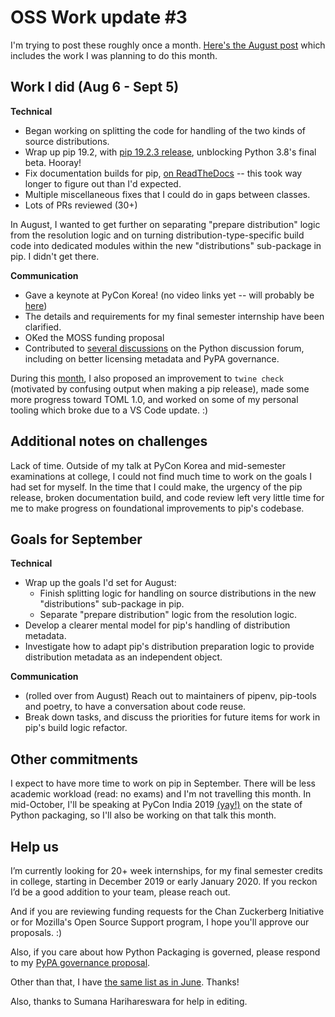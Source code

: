 # OSS Work update #3

I'm trying to post these roughly once a month. [Here's the August post](/blog/2019/08/06/pip-update-2/) which includes the work I was planning to do this month.

## Work I did (Aug 6 - Sept 5)

**Technical**

- Began working on splitting the code for handling of the two kinds of source distributions.
- Wrap up pip 19.2, with [pip 19.2.3 release](https://github.com/pypa/pip/issues/6630), unblocking Python 3.8's final beta. Hooray!
- Fix documentation builds for pip, [on ReadTheDocs](https://pip.pypa.io/) -- this took way longer to figure out than I'd expected.
- Multiple miscellaneous fixes that I could do in gaps between classes.
- Lots of PRs reviewed (30+)

In August, I wanted to get further on separating "prepare distribution" logic from the resolution logic and on turning distribution-type-specific build code into dedicated modules within the new "distributions" sub-package in pip. I didn't get there.

**Communication**

- Gave a keynote at PyCon Korea! (no video links yet -- will probably be [here](https://pyvideo.org/events/pycon-korea-2019.html))
- The details and requirements for my final semester internship have been clarified.
- OKed the MOSS funding proposal
- Contributed to [several discussions](https://discuss.python.org/u/pradyunsg/activity) on the Python discussion forum, including on better licensing metadata and PyPA governance.

During this [month](https://github.com/pradyunsg?tab=overview&from=2019-07-01&to=2019-07-31), I also proposed an improvement to `twine check` (motivated by confusing output when making a pip release), made some more progress toward TOML 1.0, and worked on some of my personal tooling which broke due to a VS Code update. :)

## Additional notes on challenges

Lack of time. Outside of my talk at PyCon Korea and mid-semester examinations at college, I could not find much time to work on the goals I had set for myself.
In the time that I could make, the urgency of the pip release, broken documentation build, and code review left very little time for me to make progress on foundational improvements to pip's codebase.

## Goals for September

**Technical**

- Wrap up the goals I'd set for August:
  - Finish splitting logic for handling on source distributions in the new "distributions" sub-package in pip.
  - Separate "prepare distribution" logic from the resolution logic.
- Develop a clearer mental model for pip's handling of distribution metadata.
- Investigate how to adapt pip's distribution preparation logic to provide distribution metadata as an independent object.

**Communication**

- (rolled over from August) Reach out to maintainers of pipenv, pip-tools and poetry, to have a conversation about code reuse.
- Break down tasks, and discuss the priorities for future items for work in pip's build logic refactor.

## Other commitments

I expect to have more time to work on pip in September. There will be less academic workload (read: no exams) and I'm not travelling this month. In mid-October, I'll be speaking at PyCon India 2019 [(yay!)](https://in.pycon.org/cfp/2019/proposals/python-packaging-where-we-are-and-where-were-headed~dGV8b/) on the state of Python packaging, so I'll also be working on that talk this month.

## Help us

I’m currently looking for 20+ week internships, for my final semester credits in college, starting in December 2019 or early January 2020. If you reckon I’d be a good addition to your team, please reach out.

And if you are reviewing funding requests for the Chan Zuckerberg Initiative or for Mozilla's Open Source Support program, I hope you'll approve our proposals. :)

Also, if you care about how Python Packaging is governed, please respond to my [PyPA governance proposal](https://discuss.python.org/t/pypa-governance-a-status-quo-model/2221).

Other than that, I have [the same list as in June](https://pradyunsg.me/blog/2019/06/23/pip-update/#help-us). Thanks!

Also, thanks to Sumana Harihareswara for help in editing.
